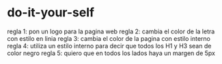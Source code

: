 # do-it-your-self

regla 1: pon un logo para la pagina web
regla 2: cambia el color de la letra con estilo en linia
regla 3: cambia el color de la pagina con estilo interno
regla 4: utiliza un estilo interno para decir que todos los H1 y H3 sean de color negro
regla 5: quiero que en todos los lados haya un margen de 5px
